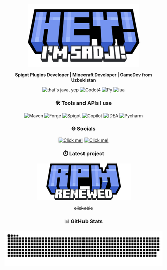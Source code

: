 
<p align="center">
  <a href="https://www.github.com/ItzzS4dJ1/"><img src="assets/hey.png" alt="Click me!" style="width:355px;height:200px;"></a>
</p>

<p align="center">
  <b>Spigot Plugins Developer | Minecraft Developer | GameDev from Uzbekistan</b>
</p>
<p align="center">
  <img src="https://img.shields.io/badge/Java-blue?style=for-the-badge&logo=openjdk&logoColor=ffffff&logoSize=60&label=%20&labelColor=%23f8cd00&color=%23f8cd00" alt="that's java, yep"/>
  <img alt="Godot4" src="https://img.shields.io/badge/GDScript-black?style=for-the-badge&logo=godotengine&logoColor=ffffff&logoSize=60&label=%20&labelColor=%237796f1&color=%237796f1">
  <img alt="Py" src="https://img.shields.io/badge/Python-black?style=for-the-badge&logo=python&logoColor=ffffff&logoSize=60&label=%20&labelColor=%237796f1&color=%237796f1">
  <img alt="lua" src="https://img.shields.io/badge/lua-black?style=for-the-badge&logo=lua&logoColor=ffffff&logoSize=60&label=%20&labelColor=%237796f1&color=%237796f1">

</p>

<h3 align="center">🛠️ Tools and APIs I use</h3>
<p align="center">
  <img alt="Maven" src="https://img.shields.io/badge/Maven-black?style=for-the-badge&logo=apachemaven&logoColor=ffffff&logoSize=60&label=%20&labelColor=%237796f1&color=%237796f1">
  <img alt="Forge" src="https://img.shields.io/badge/Forge_API-black?style=for-the-badge&logo=curseforge&logoColor=ffffff&logoSize=60&label=%20&labelColor=%237796f1&color=%237796f1">
  <img alt="Spigot" src="https://img.shields.io/badge/Spigot_API-black?style=for-the-badge&logo=spigotmc&logoColor=ffffff&logoSize=60&label=%20&labelColor=%237796f1&color=%237796f1">
  <img alt="Copilot" src="https://img.shields.io/badge/Copilot-black?style=for-the-badge&logo=githubcopilot&logoColor=ffffff&logoSize=60&label=%20&labelColor=%237796f1&color=%237796f1">
  <img alt="IDEA" src="https://img.shields.io/badge/Intellij_IDEA-black?style=for-the-badge&logo=intellijidea&logoColor=ffffff&logoSize=60&label=%20&labelColor=%237796f1&color=%237796f1">
  <img alt="Pycharm" src="https://img.shields.io/badge/Pycharm-black?style=for-the-badge&logo=pycharm&logoColor=ffffff&logoSize=60&label=%20&labelColor=%237796f1&color=%237796f1">

</p>

<h3 align="center">🌐 Socials</h3>
<p align="center">
  <a href="https://www.t.me/SoloDevelopment"><img alt="Click me!" src="https://img.shields.io/badge/Solo_Development-light%20blue?style=for-the-badge&logo=telegram&logoColor=ffffff&logoSize=60&label=%20&labelColor=%237796f1&color=%237796f1" style="width:200px;height:30px;"></a>
  <a href="https://www.youtube.com/@itzzsadji2287)"><img src="https://img.shields.io/badge/Unused_Channel-light%20blue?style=for-the-badge&logo=youtube&logoColor=ffffff&logoSize=60&label=%20&labelColor=%237796f1&color=%237796f1" alt="Click me!" style="width:200px;height:30px;"></a>
</p>

<h3 align="center">⏱️ Latest project</h3>
<p align="center">
  <a href="https://www.github.com/ItzzS4dJ1/RolePlayManager"><img src="assets/RPM.png" alt="Click me!" style="width:299px;height:117px;"></a>
</p>
<p align="center"><s size="10">clickable</s></p>

<h3 align="center">📊 GitHub Stats</h3>

<p align="center">
  <img src="https://github.com/ItzzS4dJ1/ItzzS4dJ1/blob/output/github-snake-dark.svg">
</p>
<!--<p align="center">
  <img src="https://github-readme-stats.vercel.app/api?username=ItzzS4dJ1&show_icons=true&theme=tokyonight" alt="ItzzS4dJ1's GitHub stats" />
</p>-->

